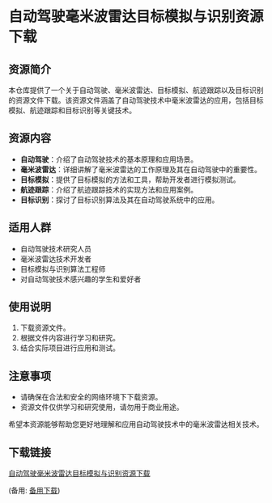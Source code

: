 # 自动驾驶毫米波雷达目标模拟与识别资源下载

## 资源简介

本仓库提供了一个关于自动驾驶、毫米波雷达、目标模拟、航迹跟踪以及目标识别的资源文件下载。该资源文件涵盖了自动驾驶技术中毫米波雷达的应用，包括目标模拟、航迹跟踪和目标识别等关键技术。

## 资源内容

- **自动驾驶**：介绍了自动驾驶技术的基本原理和应用场景。
- **毫米波雷达**：详细讲解了毫米波雷达的工作原理及其在自动驾驶中的重要性。
- **目标模拟**：提供了目标模拟的方法和工具，帮助开发者进行模拟测试。
- **航迹跟踪**：介绍了航迹跟踪技术的实现方法和应用案例。
- **目标识别**：探讨了目标识别算法及其在自动驾驶系统中的应用。

## 适用人群

- 自动驾驶技术研究人员
- 毫米波雷达技术开发者
- 目标模拟与识别算法工程师
- 对自动驾驶技术感兴趣的学生和爱好者

## 使用说明

1. 下载资源文件。
2. 根据文件内容进行学习和研究。
3. 结合实际项目进行应用和测试。

## 注意事项

- 请确保在合法和安全的网络环境下下载资源。
- 资源文件仅供学习和研究使用，请勿用于商业用途。

希望本资源能够帮助您更好地理解和应用自动驾驶技术中的毫米波雷达相关技术。

## 下载链接
[自动驾驶毫米波雷达目标模拟与识别资源下载](https://pan.quark.cn/s/e6b1e20e5ca1) 

(备用: [备用下载](https://pan.baidu.com/s/1BfOl4yoX7tIozx23IKKOGA?pwd=e452))
